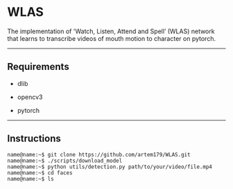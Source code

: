 # WLAS
The implementation of 'Watch, Listen, Attend and Spell’ (WLAS) network that learns to transcribe videos of mouth motion to character on pytorch.
- - - - - - - - - - -
## Requirements
* dlib
+ opencv3
- pytorch
- - - - - - - - - - - 
## Instructions
```console
name@name:~$ git clone https://github.com/artem179/WLAS.git
name@name:~$ ./scripts/download_model
name@name:~$ python utils/detection.py path/to/your/video/file.mp4
name@name:~$ cd faces
name@name:~$ ls
```

